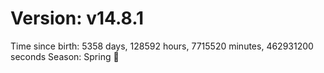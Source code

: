 # Version: v14.8.1
Time since birth: 5358 days, 128592 hours, 7715520 minutes, 462931200 seconds
Season: Spring 🌸
